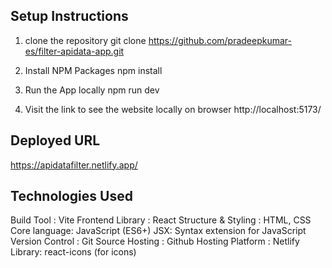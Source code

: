 ## Setup Instructions
1. clone the repository
   git clone https://github.com/pradeepkumar-es/filter-apidata-app.git

2. Install NPM Packages
   npm install

3. Run the App locally
   npm run dev

4. Visit the link to see the website locally on browser 
   http://localhost:5173/

## Deployed URL
   https://apidatafilter.netlify.app/

## Technologies Used
   Build Tool : Vite
   Frontend Library : React
   Structure & Styling : HTML, CSS
   Core language: JavaScript (ES6+)
   JSX: Syntax extension for JavaScript
   Version Control : Git
   Source Hosting : Github
   Hosting Platform : Netlify
   Library: react-icons (for icons)
  